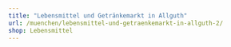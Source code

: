 ```yaml
---
title: "Lebensmittel und Getränkemarkt in Allguth"
url: /muenchen/lebensmittel-und-getraenkemarkt-in-allguth-2/
shop: Lebensmittel
---
```

